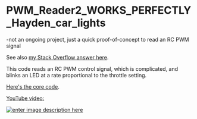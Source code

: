 # PWM_Reader2_WORKS_PERFECTLY_Hayden_car_lights
-not an ongoing project, just a quick proof-of-concept to read an RC PWM signal

See also [my Stack Overflow answer here](https://stackoverflow.com/a/76479768/4561887).

This code reads an RC PWM control signal, which is complicated, and blinks an LED at a rate proportional to the throttle setting. 

[Here's the core code](https://github.com/ElectricRCAircraftGuy/PWM_Reader2_WORKS_PERFECTLY_Hayden_car_lights/blob/master/PWM_Reader2_WORKS_PERFECTLY_Hayden_car_lights.ino).

[YouTube video:][2]

[![enter image description here][1]][2]


  [1]: https://i.stack.imgur.com/6K87t.jpg
  [2]: https://www.youtube.com/watch?v=Gg1CeDkVJds

